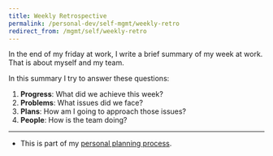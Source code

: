 ```yaml
---
title: Weekly Retrospective
permalink: /personal-dev/self-mgmt/weekly-retro
redirect_from: /mgmt/self/weekly-retro
---
```


In the end of my friday at work, I write a brief summary of my week at work. That is about myself and my team.

In this summary I try to answer these questions:

1. **Progress**: What did we achieve this week?
2. **Problems**: What issues did we face?
3. **Plans**: How am I going to approach those issues?
4. **People**: How is the team doing? 

---

- This is part of my [personal planning process](/mgmt/self/personal-planning).